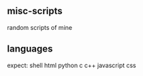 ## misc-scripts
random scripts of mine

## languages
expect:
shell
html
python
c
c++
javascript
css
